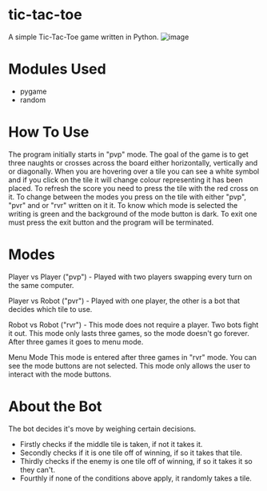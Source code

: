 # tic-tac-toe
A simple Tic-Tac-Toe game written in Python.
![image](https://github.com/user-attachments/assets/438bab1d-67b9-4da9-b6e2-0c03f2f54e7b)

# Modules Used
- pygame
- random

# How To Use
The program initially starts in "pvp" mode.
The goal of the game is to get three naughts or crosses across the board either horizontally, vertically and or diagonally.
When you are hovering over a tile you can see a white symbol and if you click on the tile it will change colour representing it has been placed.
To refresh the score you need to press the tile with the red cross on it.
To change between the modes you press on the tile with either "pvp", "pvr" and or "rvr" written on it it. To know which mode is selected the writing is green and the background of the mode button is dark.
To exit one must press the exit button and the program will be terminated.

# Modes
Player vs Player ("pvp") -
Played with two players swapping every turn on the same computer.

Player vs Robot ("pvr") -
Played with one player, the other is a bot that decides which tile to use.

Robot vs Robot ("rvr") -
This mode does not require a player. Two bots fight it out. This mode only lasts three games, so the mode doesn't go forever. After three games it goes to menu mode.

Menu Mode
This mode is entered after three games in "rvr" mode. You can see the mode buttons are not selected. This mode only allows the user to interact with the mode buttons.

# About the Bot
The bot decides it's move by weighing certain decisions.
- Firstly checks if the middle tile is taken, if not it takes it.
- Secondly checks if it is one tile off of winning, if so it takes that tile.
- Thirdly checks if the enemy is one tile off of winning, if so it takes it so they can't.
- Fourthly if none of the conditions above apply, it randomly takes a tile.
